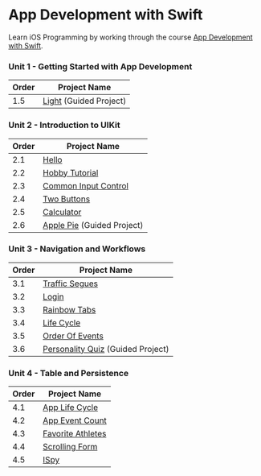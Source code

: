 # App Development with Swift

Learn iOS Programming by working through the course [App Development with Swift](https://itunes.apple.com/us/book/app-development-with-swift/id1219117996).

### Unit 1 - Getting Started with App Development
  |Order|Project Name
  |---|---
  |1.5|[Light](./Light) (Guided Project)

### Unit 2 - Introduction to UIKit
  |Order|Project Name
  |---|---
  |2.1|[Hello](./Hello)
  |2.2|[Hobby Tutorial](./HobbyTutorial)
  |2.3|[Common Input Control](./CommonInputControls)
  |2.4|[Two Buttons](./TwoButtons)
  |2.5|[Calculator](./Calculator)
  |2.6|[Apple Pie](./ApplePie) (Guided Project)
  
### Unit 3 - Navigation and Workflows
  |Order|Project Name
  |---|---
  |3.1|[Traffic Segues](./TrafficSegues)
  |3.2|[Login](./Login)
  |3.3|[Rainbow Tabs](./RainbowTabs)
  |3.4|[Life Cycle](./LifeCycle)
  |3.5|[Order Of Events](./OrderOfEvents)
  |3.6|[Personality Quiz](./PersonalityQuiz) (Guided Project)
  
### Unit 4 - Table and Persistence
|Order|Project Name
|---|---
|4.1|[App Life Cycle](./AppLifeCycle)
|4.2|[App Event Count](./AppEventCount)
|4.3|[Favorite Athletes](./FavoriteAthlete)
|4.4|[Scrolling Form](./ScrollingForm)
|4.5|[ISpy](./ISpy)
